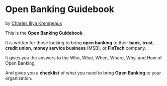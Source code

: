 # Open Banking Guidebook

by [Charles Iliya Krempeaux](http://changelog.ca/)

This is the **Open Banking Guidebook**.

It is written for those looking to bring **open banking** to their
**bank**, **trust**, **credit union**, **money service business** (MSB), or **FinTech** company.

It gives you the answers to the Who, What, When, Where, Why, and How of Open Banking.

And gives you a **checklist** of what you need to bring **Open Banking** to your organization.
